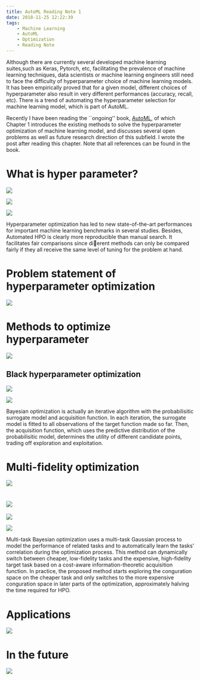 ```yaml
---
title: AutoML Reading Note 1
date: 2018-11-25 12:22:39
tags:
    - Machine Learning
    - AutoML
    - Optimization
    - Reading Note
---
```


Although there are currently several developed machine learning suites,such as Keras, Pytorch, etc, facilitating the prevalence of machine learning techniques, data scientists or machine learning engineers still need to face the difficulty of hyperparameter choice of machine learning models. It has been empirically proved that for a given model, different choices of hyperparameter  also result in very different performances (accuracy, recall, etc). There is a trend of automating the hyperparameter selection for machine learning model, which is part of AutoML.

Recently I have been reading the ``ongoing'' book,  [AutoML](https://www.automl.org/book/), of which Chapter 1 introduces the existing methods to solve the hyperparameter optimization of machine learning model, and discusses several open problems as well as future research direction of this subfield. I wrote the post after reading this chapter. Note that all references can be found in the book.

<!-- more -->

# What is hyper parameter?

![](https://xijun-album.oss-cn-hangzhou.aliyuncs.com/AutoML1/Intro%20To%20AutoML.004.jpeg)

![](https://xijun-album.oss-cn-hangzhou.aliyuncs.com/AutoML1/Intro%20To%20AutoML.005.jpeg)

![](https://xijun-album.oss-cn-hangzhou.aliyuncs.com/AutoML1/Intro%20To%20AutoML.006.jpeg)

Hyperparameter optimization has led to new state-of-the-art performances for important machine learning benchmarks in several studies. Besides, Automated HPO is clearly more reproducible than manual search. It facilitates fair comparisons since dierent methods can only be compared fairly if they all receive the same level of tuning for the problem at hand.



# Problem statement of hyperparameter optimization

![](https://xijun-album.oss-cn-hangzhou.aliyuncs.com/AutoML1/Intro%20To%20AutoML.007.jpeg)

# Methods to optimize hyperparameter

![](https://xijun-album.oss-cn-hangzhou.aliyuncs.com/AutoML1/Intro%20To%20AutoML.008.jpeg)

## Black hyperparameter optimization

![](https://xijun-album.oss-cn-hangzhou.aliyuncs.com/AutoML1/Intro%20To%20AutoML.009.jpeg)

![](https://xijun-album.oss-cn-hangzhou.aliyuncs.com/AutoML1/Intro%20To%20AutoML.010.jpeg)

Bayesian optimization is actually an iterative algorithm with the probabilisitic surrogate model and acquisition function. In each iteration, the surrogate model is fitted to all observations of the target function made so far. Then, the acquisition function, which uses the predictive distribution of the probabilisitic model, determines the utility of different candidate points, trading off exploration and exploitation.

# Multi-fidelity optimization

![](https://xijun-album.oss-cn-hangzhou.aliyuncs.com/AutoML1/Intro%20To%20AutoML.011.jpeg)

# ![](https://xijun-album.oss-cn-hangzhou.aliyuncs.com/AutoML1/Intro%20To%20AutoML.012.jpeg)

![](https://xijun-album.oss-cn-hangzhou.aliyuncs.com/AutoML1/Intro%20To%20AutoML.013.jpeg)

![](https://xijun-album.oss-cn-hangzhou.aliyuncs.com/AutoML1/Intro%20To%20AutoML.014.jpeg)

Multi-task Bayesian optimization  uses a multi-task Gaussian process to model the performance of related tasks and to automatically learn the tasks' correlation during the optimization process. This method can dynamically switch between cheaper, low-fidelity tasks and the expensive, high-fidelity target task based on a cost-aware information-theoretic acquisition function. In practice, the proposed method starts exploring the conguration space on the cheaper task and only switches to the more expensive conguration space in later parts of the optimization, approximately halving the time required for HPO.

# Applications

![](https://xijun-album.oss-cn-hangzhou.aliyuncs.com/AutoML1/Intro%20To%20AutoML.015.jpeg)

# In the future

![](https://xijun-album.oss-cn-hangzhou.aliyuncs.com/AutoML1/Intro%20To%20AutoML.016.jpeg)